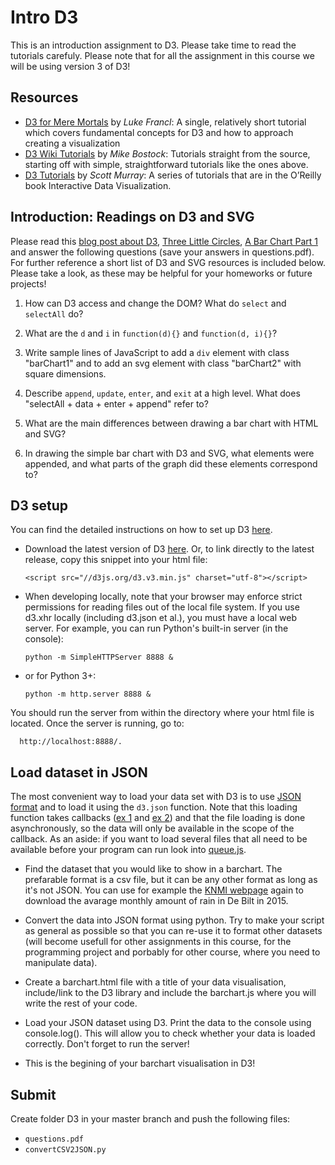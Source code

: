 # Intro D3

This is an introduction assignment to D3. Please take time to read the tutorials carefuly. 
Please note that for all the assignment in this course we will be using version 3 of D3!


[D3website]: http://d3js.org/

## Resources

* [D3 for Mere Mortals] by *Luke Francl*: A single, relatively short tutorial
  which covers fundamental concepts for D3 and how to approach creating a
  visualization
* [D3 Wiki Tutorials] by *Mike Bostock*: Tutorials straight from the source,
  starting off with simple, straightforward tutorials like the ones above.
* [D3 Tutorials] by *Scott Murray*: A series of tutorials that are in the
  O’Reilly book Interactive Data Visualization.

[D3 for Mere Mortals]: http://www.recursion.org/d3-for-mere-mortals/
[D3 Wiki Tutorials]: https://github.com/mbostock/d3/wiki/Tutorials
[D3 Tutorials]: http://alignedleft.com/tutorials/d3/


## Introduction: Readings on D3 and SVG

Please read this [blog post about D3], [Three Little Circles], [A Bar Chart
Part 1] and answer the following questions (save your answers in questions.pdf).
For further reference a short list
of D3 and SVG resources is included below. Please take a look, as these may be
helpful for your homeworks or future projects!

[blog post about D3]: http://www.jeromecukier.net/blog/2013/03/05/d3-tutorial-at-strata-redux/
[Three Little Circles]: http://mbostock.github.io/d3/tutorial/circle.html
[A Bar Chart Part 1]: http://mbostock.github.io/d3/tutorial/bar-1.html

1. How can D3 access and change the DOM? What do `select` and `selectAll` do?

2. What are the `d` and `i` in `function(d){}` and `function(d, i){}`?

3. Write sample lines of JavaScript to add a `div` element with class
   "barChart1" and to add an svg element with class "barChart2" with square
   dimensions.

4. Describe `append`, `update`, `enter`, and `exit` at a high level. What does
   "selectAll + data + enter + append" refer to?

5. What are the main differences between drawing a bar chart with HTML and SVG?

6. In drawing the simple bar chart with D3 and SVG, what elements were
   appended, and what parts of the graph did these elements correspond to?

## D3 setup
You can find the detailed instructions on how to set up D3 [here][1].

[1]: https://github.com/mbostock/d3/wiki

*  Download the latest version of D3 [here][2]. Or, to link directly to the latest release, copy this snippet into your html file:

      `<script src="//d3js.org/d3.v3.min.js" charset="utf-8"></script>`

* When developing locally, note that your browser may enforce strict permissions for reading files out of the local file system. If you use d3.xhr locally (including d3.json et al.), you must have a local web server. For example, you can run Python's built-in server (in the console):

      python -m SimpleHTTPServer 8888 &

* or for Python 3+:

      python -m http.server 8888 &

You should run the server from within the directory where your html file is located. Once the server is running, go to:

      http://localhost:8888/.


## Load dataset in JSON

The most convenient way to load your data set with D3 is to use [JSON format] and to
load it using the `d3.json` function. 
Note that this loading function takes callbacks ([ex 1] and [ex 2]) and that the
file loading is done asynchronously, so the data will only be available in
the scope of the callback. As an aside: if you want to load several files
that all need to be available before your program can run look into 
[queue.js].

* Find the dataset that you would like to show in a barchart. The prefarable format is a csv file, but it can be any other format as long as it's not JSON. You can use for example the [KNMI webpage] again to download the avarage monthly amount of rain in De Bilt in 2015.

* Convert the data into JSON format using python. Try to make your script as general as possible so that you can re-use it to format other datasets (will become usefull for other assignments in this course, for the programming project and porbably for other course, where you need to manipulate data).

* Create a barchart.html file with a title of your data visualisation, include/link to the D3 library and include the barchart.js where you will write the rest of your code.

* Load your JSON dataset using D3. Print the data to the console using console.log(). This will allow you to check whether your data is loaded correctly. Don't forget to run the server!

* This is the begining of your barchart visualisation in D3! 

[JSON format]: http://www.w3schools.com/json/
[ex 1]:http://recurial.com/programming/understanding-callback-functions-in-javascript/
[ex 2]:http://javascriptissexy.com/understand-javascript-callback-functions-and-use-them/
[2]: https://github.com/mbostock/d3/releases   
[queue.js]: https://github.com/mbostock/queue
[KNMI webpage]: http://projects.knmi.nl/klimatologie/daggegevens/selectie.cgi

## Submit

Create folder D3 in your master branch and push the following files:

* `questions.pdf`
* `convertCSV2JSON.py`
